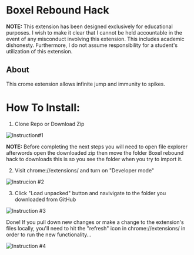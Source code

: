 # Boxel Rebound Hack

 **NOTE:** This extension has been designed exclusively for educational purposes. I wish to make it clear that I cannot be held accountable in the event of any misconduct involving this extension. This includes academic dishonesty. Furthermore, I do not assume responsibility for a student's utilization of this extension.

 ## About
This crome extension allows infinite jump and immunity to spikes. 

# How To Install:

1. Clone Repo or Download Zip 

![Instruction#1](https://github.com/My-Altt/School-Google-Forms-Hack/assets/101564533/d810e611-5cee-4dcb-8714-5cdb4f64e8ae)


**NOTE:**
Before completing the next steps you will need to open file explorer afterwords open the downloaded zip then move the folder Boxel rebound hack to downloads this is so you see the folder when you try to import it.

2. Visit chrome://extensions/ and turn on "Developer mode"

![Instrucion #2](https://github.com/My-Altt/School-Google-Forms-Hack/assets/101564533/7ea3f042-5e6d-48a4-8bab-3ac31e53c5c3)


3. Click "Load unpacked" button and navivigate to the folder you downloaded from GitHub

![Instruction #3](https://github.com/My-Altt/School-Google-Forms-Hack/assets/101564533/b4ab2968-4a77-489c-9fa8-443dff3050ad)

Done!
If you pull down new changes or make a change to the extension's files locally, you'll need to hit the "refresh" icon in chrome://extensions/ in order to run the new functionality...

![Instruction #4](https://github.com/My-Altt/School-Google-Forms-Hack/assets/101564533/44512596-fc34-437a-bf82-cc2ecbdd417f)
